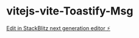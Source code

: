 # vitejs-vite-Toastify-Msg

[Edit in StackBlitz next generation editor ⚡️](https://stackblitz.com/~/github.com/SkyBlueHeat/vitejs-vite-Toastify-Msg)